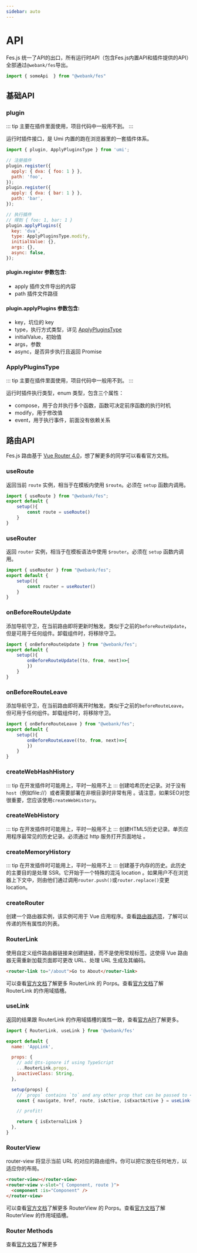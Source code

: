 ```yaml
---
sidebar: auto
---
```


# API
Fes.js 统一了API的出口，所有运行时API（包含Fes.js内置API和插件提供的API）全部通过`@webank/fes`导出。
```js
import { someApi  } from "@webank/fes"
```

## 基础API

### plugin
::: tip
主要在插件里面使用，项目代码中一般用不到。
:::

运行时插件接口，是 Umi 内置的跑在浏览器里的一套插件体系。
```js
import { plugin, ApplyPluginsType } from 'umi';

// 注册插件
plugin.register({
  apply: { dva: { foo: 1 } },
  path: 'foo',
});
plugin.register({
  apply: { dva: { bar: 1 } },
  path: 'bar',
});

// 执行插件
// 得到 { foo: 1, bar: 1 }
plugin.applyPlugins({
  key: 'dva',
  type: ApplyPluginsType.modify,
  initialValue: {},
  args: {},
  async: false,
});

```

#### **plugin.register** 参数包含:     
- apply   插件文件导出的内容
- path    插件文件路径




#### **plugin.applyPlugins** 参数包含:     
- key，坑位的 key
- type，执行方式类型，详见 [ApplyPluginsType](#applypluginstype)
- initialValue，初始值
- args，参数
- async，是否异步执行且返回 Promise

### ApplyPluginsType
::: tip
主要在插件里面使用，项目代码中一般用不到。
:::

运行时插件执行类型，enum 类型，包含三个属性：
- compose，用于合并执行多个函数，函数可决定前序函数的执行时机
- modify，用于修改值
- event，用于执行事件，前面没有依赖关系


## 路由API

Fes.js 路由基于 [Vue Router 4.0](https://next.router.vuejs.org/introduction.html)，想了解更多的同学可以看看官方文档。

### useRoute
返回当前 `route` 实例，相当于在模板内使用 `$route`。必须在 `setup` 函数内调用。
```js
import { useRoute } from "@webank/fes";
export default {
    setup(){
        const route = useRoute()
    }
}
```

### useRouter
返回 `router` 实例，相当于在模板语法中使用 `$router`。必须在 `setup` 函数内调用。
```js
import { useRouter } from "@webank/fes";
export default {
    setup(){
        const router = useRouter()
    }
}
```

### onBeforeRouteUpdate
添加导航守卫，在当前路由即将更新时触发。类似于之前的`beforeRouteUpdate`，但是可用于任何组件。卸载组件时，将移除守卫。
```js
import { onBeforeRouteUpdate } from "@webank/fes";
export default {
    setup(){
        onBeforeRouteUpdate((to, from, next)=>{
        })
    }
}
```
### onBeforeRouteLeave
添加导航守卫，在当前路由即将离开时触发。类似于之前的`beforeRouteLeave`，但可用于任何组件。卸载组件时，将移除守卫。
```js
import { onBeforeRouteLeave } from "@webank/fes";
export default {
    setup(){
        onBeforeRouteLeave((to, from, next)=>{
        })
    }
}
```

### createWebHashHistory
::: tip
在开发插件时可能用上，平时一般用不上
:::
创建哈希历史记录。对于没有 `host`（例如file://）或者需要部署在非根目录时非常有用 。请注意，如果SEO对您很重要，您应该使用`createWebHistory`。

### createWebHistory
::: tip
在开发插件时可能用上，平时一般用不上
:::
创建HTML5历史记录。单页应用程序最常见的历史记录。必须通过 http 服务打开页面地址 。

### createMemoryHistory
::: tip
在开发插件时可能用上，平时一般用不上
:::
创建基于内存的历史。此历史的主要目的是处理 SSR。它开始于一个特殊的混沌 location 。如果用户不在浏览器上下文中，则由他们通过调用`router.push()`或`router.replace()`变更 location。

### createRouter
创建一个路由器实例，该实例可用于 Vue 应用程序。查看[路由器选项](https://next.router.vuejs.org/api/#routeroptions)，了解可以传递的所有属性的列表。

### RouterLink
使用自定义组件路由器链接来创建链接，而不是使用常规标签。这使得 Vue 路由器无需重新加载页面即可更改 URL、处理 URL 生成及其编码。
```html
<router-link to="/about">Go to About</router-link>
```
可以查看[官方文档](https://next.router.vuejs.org/api/#router-link-props)了解更多 RouterLink 的 Porps。查看[官方文档](https://next.router.vuejs.org/api/#router-link-s-v-slot)了解 RouterLink 的作用域插槽。

### useLink
返回的结果跟 RouterLink 的作用域插槽的属性一致，查看[官方API](https://next.router.vuejs.org/api/#router-link-s-v-slot)了解更多。
```js
import { RouterLink, useLink } from '@webank/fes'

export default {
  name: 'AppLink',

  props: {
    // add @ts-ignore if using TypeScript
    ...RouterLink.props,
    inactiveClass: String,
  },

  setup(props) {
    // `props` contains `to` and any other prop that can be passed to <router-link>
    const { navigate, href, route, isActive, isExactActive } = useLink(props)

    // profit!

    return { isExternalLink }
  },
}
```

### RouterView
router-view 将显示当前 URL 的对应的路由组件。你可以把它放在任何地方，以适应你的布局。
```html
<router-view></router-view>
<router-view v-slot="{ Component, route }">
  <component :is="Component" />
</router-view>
```
可以查看[官方文档](https://next.router.vuejs.org/api/#router-view-props)了解更多 RouterView 的 Porps。查看[官方文档](https://next.router.vuejs.org/api/#router-view-s-v-slot)了解 RouterView 的作用域插槽。

### Router Methods
查看[官方文档](https://next.router.vuejs.org/api/#router-methods)了解更多